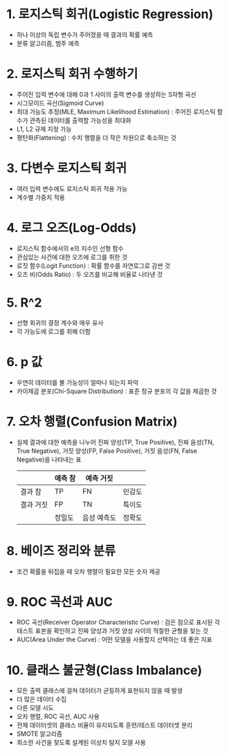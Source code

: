 # 1. 로지스틱 회귀(Logistic Regression)

- 하나 이상의 독립 변수가 주어졌을 때 결과의 확률 예측
- 분류 알고리즘, 범주 예측

# 2. 로지스틱 회귀 수행하기

- 주어진 입력 변수에 대해 0과 1 사이의 출력 변수를 생성하는 S자형 곡선
- 시그모이드 곡선(Sigmoid Curve)
- 최대 가능도 추정(MLE, Maximum Likelihood Estimation) : 주어진 로지스틱 함수가 관측된 데이터를 출력할 가능성을 최대화
- L1, L2 규제 지정 가능
- 평탄화(Flattening) : 수치 행렬을 더 작은 차원으로 축소하는 것

# 3. 다변수 로지스틱 회귀

- 여러 입력 변수에도 로지스틱 회귀 적용 가능
- 계수별 가중치 적용

# 4. 로그 오즈(Log-Odds)

- 로지스틱 함수에서의 e의 지수인 선형 함수
- 관심있는 사건에 대한 오즈에 로그를 취한 것
- 로짓 함수(Logit Function) : 확률 함수를 자연로그로 감싼 것
- 오즈 비(Odds Ratio) : 두 오즈를 비교해 비율로 나타낸 것

# 5. R^2

- 선형 회귀의 결정 계수와 매우 유사
- 각 가능도에 로그를 취해 더함

# 6. p 값

- 우연히 데이터를 볼 가능성이 얼마나 되는지 파악
- 카이제곱 분포(Chi-Square Distribution) : 표준 정규 분포의 각 값을 제곱한 것

# 7. 오차 행렬(Confusion Matrix)

- 실제 결과에 대한 예측을 나누어 진짜 양성(TP, True Positive), 진짜 음성(TN, True Negative), 거짓 양성(FP, False Positive), 거짓 음성(FN, False Negative)을 나타내는 표
    
    
    |  | 예측 참 | 예측 거짓 |  |
    | --- | --- | --- | --- |
    | 결과 참 | TP | FN | 민감도 |
    | 결과 거짓 | FP | TN | 특이도 |
    |  | 정밀도 | 음성 예측도 | 정확도 |

# 8. 베이즈 정리와 분류

- 조건 확률을 뒤집을 때 오차 행렬이 필요한 모든 숫자 제공

# 9. ROC 곡선과 AUC

- ROC 곡선(Receiver Operator Characteristic Curve) : 검은 점으로 표시된 각 테스트 표본을 확인하고 진짜 양성과 거짓 양성 사이의 적절한 균형을 찾는 것
- AUC(Area Under the Curve) : 어떤 모델을 사용할지 선택하는 데 좋은 지표

# 10. 클래스 불균형(Class Imbalance)

- 모든 출력 클래스에 걸쳐 데이터가 균등하게 표현되지 않을 때 발생
- 더 많은 데이터 수집
- 다른 모델 시도
- 오차 행렬, ROC 곡선, AUC 사용
- 전체 데이터셋의 클래스 비율이 유지되도록 훈련/테스트 데이터셋 분리
- SMOTE 알고리즘
- 희소한 사건을 찾도록 설계된 이상치 탐지 모델 사용